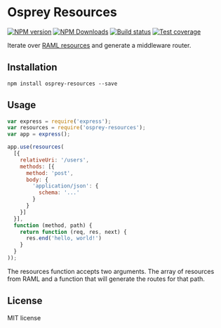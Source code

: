 # Osprey Resources

[![NPM version][npm-image]][npm-url]
[![NPM Downloads][downloads-image]][downloads-url]
[![Build status][travis-image]][travis-url]
[![Test coverage][coveralls-image]][coveralls-url]

Iterate over [RAML resources](https://github.com/raml-org/raml-spec/blob/master/raml-0.8.md#resources-and-nested-resources) and generate a middleware router.

## Installation

```
npm install osprey-resources --save
```

## Usage

```js
var express = require('express');
var resources = require('osprey-resources');
var app = express();

app.use(resources(
  [{
    relativeUri: '/users',
    methods: [{
      method: 'post',
      body: {
        'application/json': {
          schema: '...'
        }
      }
    }]
  }],
  function (method, path) {
    return function (req, res, next) {
      res.end('hello, world!')
    }
  }
));
```

The resources function accepts two arguments. The array of resources from RAML and a function that will generate the routes for that path.

## License

MIT license

[npm-image]: https://img.shields.io/npm/v/osprey-resources.svg?style=flat
[npm-url]: https://npmjs.org/package/osprey-resources
[downloads-image]: https://img.shields.io/npm/dm/osprey-resources.svg?style=flat
[downloads-url]: https://npmjs.org/package/osprey-resources
[travis-image]: https://img.shields.io/travis/mulesoft-labs/osprey-resources.svg?style=flat
[travis-url]: https://travis-ci.org/mulesoft-labs/osprey-resources
[coveralls-image]: https://img.shields.io/coveralls/mulesoft-labs/osprey-resources.svg?style=flat
[coveralls-url]: https://coveralls.io/r/mulesoft-labs/osprey-resources?branch=master
